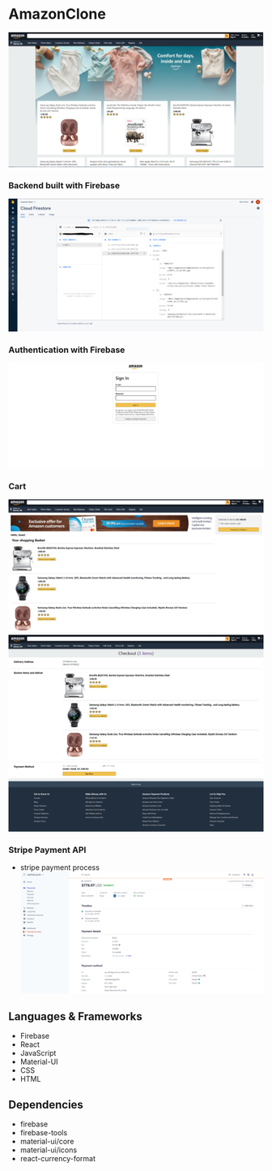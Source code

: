 # AmazonClone

![](frontendfirebaseamazon.PNG)

### Backend built with Firebase

![](backendfirebase2.PNG)

### Authentication with Firebase
![](signinamazon.PNG)

### Cart
![](cartamazon.PNG)
![](cartamazon2.PNG)

### Stripe Payment API
- stripe payment process 
![](stripe2.PNG)

## Languages & Frameworks
- Firebase
- React
- JavaScript
- Material-UI
- CSS 
- HTML

## Dependencies
- firebase
- firebase-tools
- material-ui/core
- material-ui/icons
- react-currency-format




